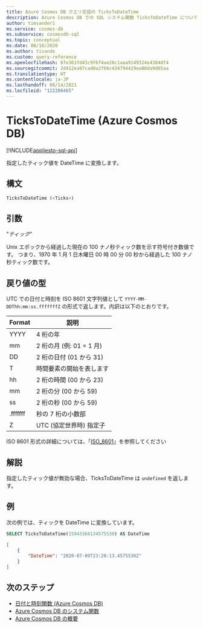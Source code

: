```yaml
---
title: Azure Cosmos DB クエリ言語の TicksToDateTime
description: Azure Cosmos DB での SQL システム関数 TicksToDateTime について学習します。
author: timsander1
ms.service: cosmos-db
ms.subservice: cosmosdb-sql
ms.topic: conceptual
ms.date: 08/18/2020
ms.author: tisande
ms.custom: query-reference
ms.openlocfilehash: 8fe361fd43c9f6f4ae26c1aaa9149324e4384df4
ms.sourcegitcommit: 2d412ea97cad0a2f66c434794429ea80da9d65aa
ms.translationtype: HT
ms.contentlocale: ja-JP
ms.lasthandoff: 08/14/2021
ms.locfileid: "122206465"
---
```

# <a name="tickstodatetime-azure-cosmos-db"></a>TicksToDateTime (Azure Cosmos DB)
[!INCLUDE[appliesto-sql-api](../includes/appliesto-sql-api.md)]

指定したティック値を DateTime に変換します。
  
## <a name="syntax"></a>構文
  
```sql
TicksToDateTime (<Ticks>)
```

## <a name="arguments"></a>引数

"*ティック*"  

Unix エポックから経過した現在の 100 ナノ秒ティック数を示す符号付き数値です。 つまり、1970 年 1 月 1 日木曜日 00 時 00 分 00 秒から経過した 100 ナノ秒ティック数です。

## <a name="return-types"></a>戻り値の型

UTC での日付と時刻を ISO 8601 文字列値として `YYYY-MM-DDThh:mm:ss.fffffffZ` の形式で返します。内訳は以下のとおりです。
  
|Format|説明|
|-|-|
|YYYY|4 桁の年|
|mm|2 桁の月 (例: 01 = 1 月)|
|DD|2 桁の日付 (01 から 31)|
|T|時間要素の開始を表します|
|hh|2 桁の時間 (00 から 23)|
|mm|2 桁の分 (00 から 59)|
|ss|2 桁の秒 (00 から 59)|
|.fffffff|秒の 7 桁の小数部|
|Z|UTC (協定世界時) 指定子|
  
  ISO 8601 形式の詳細については、「[ISO_8601](https://en.wikipedia.org/wiki/ISO_8601)」を参照してください

## <a name="remarks"></a>解説

指定したティック値が無効な場合、TicksToDateTime は `undefined` を返します。

## <a name="examples"></a>例
  
次の例では、ティックを DateTime に変換しています。

```sql
SELECT TicksToDateTime(15943368134575530) AS DateTime
```

```json
[
    {
        "DateTime": "2020-07-09T23:20:13.4575530Z"
    }
]
```  

## <a name="next-steps"></a>次のステップ

- [日付と時刻関数 (Azure Cosmos DB)](sql-query-date-time-functions.md)
- [Azure Cosmos DB のシステム関数](sql-query-system-functions.md)
- [Azure Cosmos DB の概要](../introduction.md)
